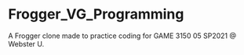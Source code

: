 # Frogger_VG_Programming
A Frogger clone made to practice coding for GAME 3150 05 SP2021 @ Webster U.
